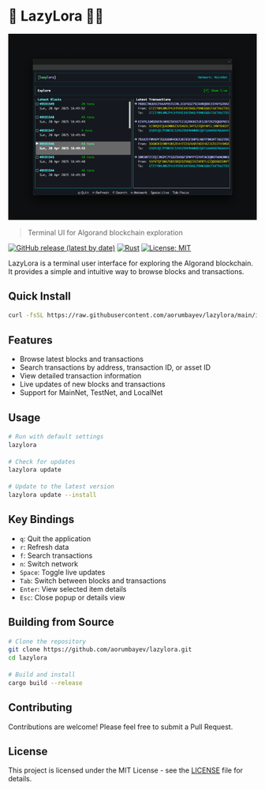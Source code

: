 # 🔎 LazyLora ⛓️‍💥

![LazyLora Screenshot](assets/lazylora.png)

> Terminal UI for Algorand blockchain exploration

[![GitHub release (latest by date)](https://img.shields.io/github/v/release/aorumbayev/lazylora)](https://github.com/aorumbayev/lazylora/releases/latest)
[![Rust](https://github.com/aorumbayev/lazylora/workflows/Build/badge.svg)](https://github.com/aorumbayev/lazylora/actions)
[![License: MIT](https://img.shields.io/badge/License-MIT-yellow.svg)](https://opensource.org/licenses/MIT)

LazyLora is a terminal user interface for exploring the Algorand blockchain. It provides a simple and intuitive way to browse blocks and transactions.

## Quick Install

```bash
curl -fsSL https://raw.githubusercontent.com/aorumbayev/lazylora/main/install.sh | bash
```

## Features

-   Browse latest blocks and transactions
-   Search transactions by address, transaction ID, or asset ID
-   View detailed transaction information
-   Live updates of new blocks and transactions
-   Support for MainNet, TestNet, and LocalNet

## Usage

```bash
# Run with default settings
lazylora

# Check for updates
lazylora update

# Update to the latest version
lazylora update --install
```

## Key Bindings

-   `q`: Quit the application
-   `r`: Refresh data
-   `f`: Search transactions
-   `n`: Switch network
-   `Space`: Toggle live updates
-   `Tab`: Switch between blocks and transactions
-   `Enter`: View selected item details
-   `Esc`: Close popup or details view

## Building from Source

```bash
# Clone the repository
git clone https://github.com/aorumbayev/lazylora.git
cd lazylora

# Build and install
cargo build --release
```

## Contributing

Contributions are welcome! Please feel free to submit a Pull Request.

## License

This project is licensed under the MIT License - see the [LICENSE](LICENSE) file for details.
